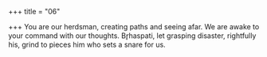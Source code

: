 +++
title = "06"

+++
You are our herdsman, creating paths and seeing afar. We are awake to  your command with our thoughts.
Br̥haspati, let grasping disaster, rightfully his, grind to pieces him who  sets a snare for us.